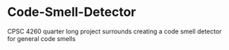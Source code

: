 # Code-Smell-Detector
CPSC 4260 quarter long project surrounds creating a code smell detector for general code smells
